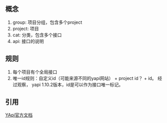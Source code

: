 ## 概念
1. group: 项目分组，包含多个project
2. project: 项目
3. cat: 分类，包含多个接口
4. api: 接口的说明

## 规则
1. 每个项目有个全局接口
2. 唯一id规则：自定义id（可能来源不同的yapi网站） + project id？ + id。
经过观察， yapi 1.10.2版本，id是可以作为接口唯一标记。



## 引用
[YApi官方文档](https://hellosean1025.github.io/yapi/)